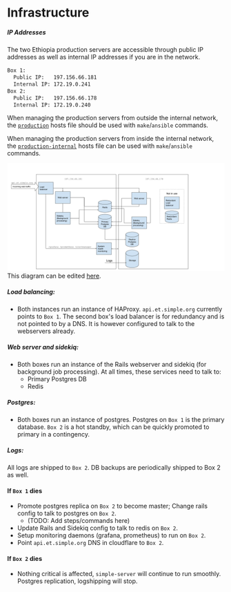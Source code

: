 # Infrastructure

##### IP Addresses

The two Ethiopia production servers are accessible through public IP addresses as well as internal IP addresses if you
are in the network.

```
Box 1:
  Public IP:   197.156.66.181
  Internal IP: 172.19.0.241
Box 2:
  Public IP:   197.156.66.178
  Internal IP: 172.19.0.240
```

When managing the production servers from outside the internal network, the [`production`](../standalone/hosts/ethiopia/production)
hosts file should be used with `make`/`ansible` commands.

When managing the production servers from inside the internal network, the [`production-internal`](../standalone/hosts/ethiopia/production-internal)
hosts file can be used with `make`/`ansible` commands.

![Ethiopia Server Topography](ethiopia-server-topography.png)
This diagram can be edited [here](https://docs.google.com/drawings/d/1iEGHXp1xEOsAVg8zKHnIB17sQHRZdeES9XDjacTSTFA/edit).

##### Load balancing:
- Both instances run an instance of HAProxy. `api.et.simple.org` currently points to `Box 1`. The second box's load balancer
is for redundancy and is not pointed to by a DNS. It is however configured to talk to the webservers already.

##### Web server and sidekiq:
- Both boxes run an instance of the Rails webserver and sidekiq (for background job processing). At all times, these services need to talk to:
    - Primary Postgres DB
    - Redis

##### Postgres:
- Both boxes run an instance of postgres. Postgres on `Box 1` is the primary database. `Box 2` is a hot standby, which can be
  quickly promoted to primary in a contingency.

##### Logs:

All logs are shipped to `Box 2`. DB backups are periodically shipped to Box 2 as well.

#### If `Box 1` dies

- Promote postgres replica on `Box 2` to become master; Change rails config to talk to postgres on `Box 2`.
    - (TODO: Add steps/commands here)
- Update Rails and Sidekiq config to talk to redis on `Box 2`.
- Setup monitoring daemons (grafana, prometheus) to run on `Box 2`.
- Point `api.et.simple.org` DNS in cloudflare to `Box 2`.

#### If `Box 2` dies
- Nothing critical is affected, `simple-server` will continue to run smoothly. Postgres replication, logshipping will stop.

